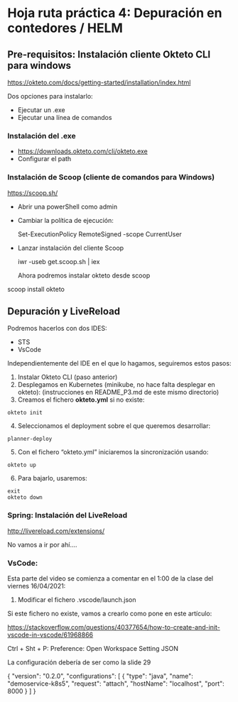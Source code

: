 # Hoja ruta práctica 4: Depuración en contedores / HELM

## Pre-requisitos: Instalación cliente Okteto CLI para windows

https://okteto.com/docs/getting-started/installation/index.html

Dos opciones para instalarlo:

- Ejecutar un .exe
- Ejecutar una línea de comandos 

### Instalación del .exe 
- https://downloads.okteto.com/cli/okteto.exe
- Configurar el path

### Instalación de Scoop (cliente de comandos para Windows)
https://scoop.sh/

- Abrir una powerShell como admin
- Cambiar la política de ejecución:

  Set-ExecutionPolicy RemoteSigned -scope CurrentUser

- Lanzar instalación del cliente Scoop

  iwr -useb get.scoop.sh | iex

  Ahora podremos instalar okteto desde scoop

scoop install okteto

## Depuración y LiveReload
Podremos hacerlos con dos IDES:

- STS
- VsCode

Independientemente del IDE en el que lo hagamos, seguiremos estos pasos:

  1. Instalar Okteto CLI (paso anterior)
  2. Desplegamos en Kubernetes (minikube, no hace falta desplegar en okteto):
     (instrucciones en README_P3.md de este mismo directorio)
  3. Creamos el fichero **okteto.yml** si no existe:

    okteto init
  4. Seleccionamos el deployment sobre el que queremos desarrollar:

    planner-deploy

  5. Con el fichero “okteto.yml” iniciaremos la sincronización usando:

    okteto up        

  6. Para bajarlo, usaremos:

    exit
    okteto down


### Spring: Instalación del LiveReload
http://livereload.com/extensions/

No vamos a ir por ahí....

### VsCode:

Esta parte del video se comienza a comentar en el 1:00 de la clase del viernes 16/04/2021:

  1. Modificar el fichero .vscode/launch.json

  Si este fichero no existe, vamos a crearlo como pone en este artículo:

  https://stackoverflow.com/questions/40377654/how-to-create-and-init-vscode-in-vscode/61968866

  Ctrl + Sht + P: Preference: Open Workspace Setting JSON

  La configuración debería de ser como la slide 29

  {
"version": "0.2.0",
"configurations": [
    {
    "type": "java",
    "name": "demoservice-k8s5",
    "request": "attach",
    "hostName": "localhost",
    "port": 8000
    }
  ]
} 
    

  



